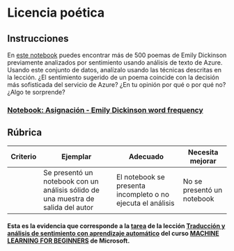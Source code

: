 # Licencia poética

## Instrucciones

En [este notebook](https://www.kaggle.com/jenlooper/emily-dickinson-word-frequency) puedes encontrar más de 500 poemas de Emily Dickinson previamente analizados por sentimiento usando análisis de texto de Azure. Usando este conjunto de datos, analízalo usando las técnicas descritas en la lección. ¿El sentimiento sugerido de un poema coincide con la decisión más sofisticada del servicio de Azure? ¿En tu opinión por qué o por qué no? ¿Algo te sorprende?

<h3><a href="./emily-dickinson-word-frequency.ipynb">Notebook: Asignación - Emily Dickinson word frequency</a></h3>

## Rúbrica

| Criterio | Ejemplar                                                                  | Adecuado                                                | Necesita mejorar        |
| -------- | -------------------------------------------------------------------------- | ------------------------------------------------------- | ------------------------ |
|          | Se presentó un notebook con un análisis sólido de una muestra de salida del autor | El notebook se presenta incompleto o no ejecuta el análisis | No se presentó un notebook |

#### Esta es la evidencia que corresponde a la <a href="https://github.com/microsoft/ML-For-Beginners/blob/main/6-NLP/3-Translation-Sentiment/translations/assignment.es.md">tarea</a> de la lección <a href="https://github.com/microsoft/ML-For-Beginners/blob/main/6-NLP/3-Translation-Sentiment/translations/README.es.md">Traducción y análisis de sentimiento con aprendizaje automático</a> del curso <a href="https://github.com/microsoft/ML-For-Beginners/tree/main"> MACHINE LEARNING FOR BEGINNERS</a> de Microsoft.